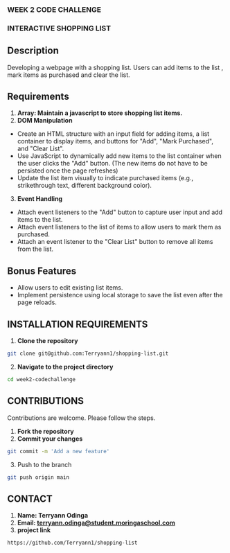 ### WEEK 2 CODE CHALLENGE
### INTERACTIVE SHOPPING LIST
## Description
Developing a webpage with a shopping list. Users can add items to the list , mark items as purchased  and clear the list.
## Requirements
1. **Array: Maintain a javascript to store shopping list items.**
2. **DOM Manipulation**
- Create an HTML structure with an input field for adding items, a list container to display items, and buttons for "Add", "Mark Purchased", and "Clear List".
- Use JavaScript to dynamically add new items to the list container when the user clicks the "Add" button. (The new items do not have to be persisted once the page refreshes)
- Update the list item visually to indicate purchased items (e.g., strikethrough text, different background color).
3. **Event Handling**
- Attach event listeners to the "Add" button to capture user input and add items to the list.
- Attach event listeners to the list of items to allow users to mark them as purchased.
- Attach an event listener to the "Clear List" button to remove all items from the list.
## Bonus Features
- Allow users to edit existing list items.
- Implement persistence using local storage to save the list even after the page reloads.
## INSTALLATION REQUIREMENTS

1. **Clone the repository**
```bash
git clone git@github.com:Terryann1/shopping-list.git
```
2. **Navigate to the project directory**
```bash
cd week2-codechallenge
```
## CONTRIBUTIONS
Contributions are welcome. Please follow the steps.
1. **Fork the repository**
2.  **Commit your changes**
```bash
git commit -m 'Add a new feature'
```
3. Push to the branch
```bash
git push origin main
```
## CONTACT
1. **Name: Terryann Odinga**
2. **Email: terryann.odinga@student.moringaschool.com**
3. **project link**
```bash
https://github.com/Terryann1/shopping-list
```